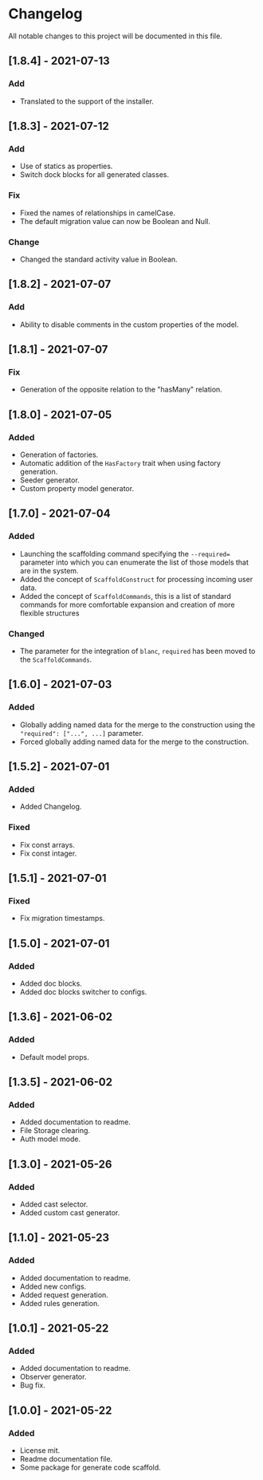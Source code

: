 # ChangelogAll notable changes to this project will be documented in this file.## [1.8.4] - 2021-07-13### Add- Translated to the support of the installer.## [1.8.3] - 2021-07-12### Add- Use of statics as properties.- Switch dock blocks for all generated classes.### Fix- Fixed the names of relationships in camelCase.- The default migration value can now be Boolean and Null.### Change- Changed the standard activity value in Boolean.## [1.8.2] - 2021-07-07### Add- Ability to disable comments in the custom properties of the model.## [1.8.1] - 2021-07-07### Fix- Generation of the opposite relation to the "hasMany" relation.## [1.8.0] - 2021-07-05### Added- Generation of factories.- Automatic addition of the `HasFactory` trait when using factory generation.- Seeder generator.- Custom property model generator.## [1.7.0] - 2021-07-04### Added- Launching the scaffolding command specifying the   `--required=` parameter into which you can enumerate   the list of those models that are in the system.- Added the concept of `ScaffoldConstruct` for processing   incoming user data.- Added the concept of `ScaffoldCommands`, this is a list   of standard commands for more comfortable expansion and   creation of more flexible structures### Changed- The parameter for the integration of `blanc`, `required` has been moved   to the `ScaffoldCommands`.## [1.6.0] - 2021-07-03### Added- Globally adding named data for the merge to the   construction using the `"required": ["...", ...]` parameter.- Forced globally adding named data for the merge to the   construction.## [1.5.2] - 2021-07-01### Added- Added Changelog.### Fixed- Fix const arrays.- Fix const intager.## [1.5.1] - 2021-07-01### Fixed- Fix migration timestamps.## [1.5.0] - 2021-07-01### Added- Added doc blocks.- Added doc blocks switcher to configs.## [1.3.6] - 2021-06-02### Added- Default model props.## [1.3.5] - 2021-06-02### Added- Added documentation to readme.- File Storage clearing.- Auth model mode.## [1.3.0] - 2021-05-26### Added- Added cast selector.- Added custom cast generator.## [1.1.0] - 2021-05-23### Added- Added documentation to readme.- Added new configs.- Added request generation.- Added rules generation.## [1.0.1] - 2021-05-22### Added- Added documentation to readme.- Observer generator.- Bug fix.## [1.0.0] - 2021-05-22### Added- License mit.- Readme documentation file.- Some package for generate code scaffold.